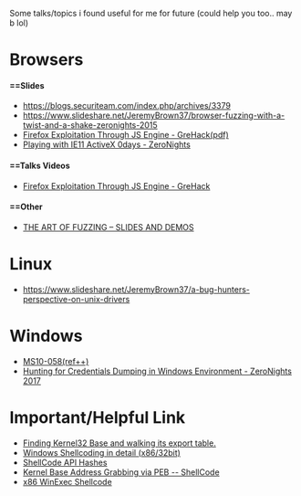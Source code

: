 Some talks/topics i found useful for me for future (could help you too.. may b lol) 

Browsers
========
<h4>==Slides</h4>

* https://blogs.securiteam.com/index.php/archives/3379
* https://www.slideshare.net/JeremyBrown37/browser-fuzzing-with-a-twist-and-a-shake-zeronights-2015
* [Firefox Exploitation Through JS Engine - GreHack(pdf)](https://grehack.fr/data/2017/slides/GreHack17_Get_the_Spidermonkey_off_your_back.pdf)
* [Playing with IE11 ActiveX 0days - ZeroNights](https://2017.zeronights.ru/wp-content/uploads/materials/Playing_with_IE11_ActiveX_0days.pptx.pptm)

<h4>==Talks Videos</h4>

* [Firefox Exploitation Through JS Engine - GreHack](https://www.youtube.com/watch?v=B1UOGCffIEI)
 
<h4>==Other</h4>

* [THE ART OF FUZZING – SLIDES AND DEMOS](https://sec-consult.com/en/blog/2017/11/the-art-of-fuzzing-slides-and-demos/index.html)

Linux
======
* https://www.slideshare.net/JeremyBrown37/a-bug-hunters-perspective-on-unix-drivers

Windows
=======
* [MS10-058(ref++)](http://doar-e.github.io/blog/2014/03/11/first-dip-into-the-kernel-pool-ms10-058/)
* [Hunting for Credentials Dumping in Windows Environment - ZeroNights 2017](https://2017.zeronights.org/wp-content/uploads/materials/ZN17_Kheirkhabarov_Hunting_for_Credentials_Dumping_in_Windows_Environment.pdf)

Important/Helpful Link
=======================

* [Finding Kernel32 Base and walking its export table.](http://www.rohitab.com/discuss/topic/38717-quick-tutorial-finding-kernel32-base-and-walking-its-export-table/)
* [Windows Shellcoding in detail (x86/32bit)](http://www.hick.org/code/skape/papers/win32-shellcode.pdf)
* [ShellCode API Hashes](https://www.scriptjunkie.us/2010/03/shellcode-api-hashes/)
* [Kernel Base Address Grabbing via PEB -- ShellCode](https://ghostbin.com/paste/vogh5vjy)
* [x86 WinExec Shellcode](https://ghostbin.com/paste/xrujdd36)
